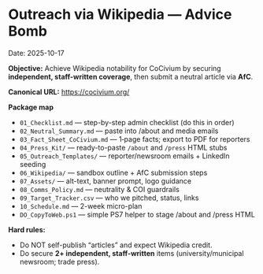 # Outreach via Wikipedia — Advice Bomb
Date: 2025-10-17

**Objective:** Achieve Wikipedia notability for CoCivium by securing **independent, staff-written coverage**, then submit a neutral article via **AfC**.

**Canonical URL:** https://cocivium.org/

**Package map**
- `01_Checklist.md` — step-by-step admin checklist (do this in order)
- `02_Neutral_Summary.md` — paste into /about and media emails
- `03_Fact_Sheet_CoCivium.md` — 1‑page facts; export to PDF for reporters
- `04_Press_Kit/` — ready-to-paste `/about` and `/press` HTML stubs
- `05_Outreach_Templates/` — reporter/newsroom emails + LinkedIn seeding
- `06_Wikipedia/` — sandbox outline + AfC submission steps
- `07_Assets/` — alt-text, banner prompt, logo guidance
- `08_Comms_Policy.md` — neutrality & COI guardrails
- `09_Target_Tracker.csv` — who we pitched, status, links
- `10_Schedule.md` — 2-week micro-plan
- `DO_CopyToWeb.ps1` — simple PS7 helper to stage /about and /press HTML

**Hard rules:**
- Do NOT self-publish “articles” and expect Wikipedia credit.
- Do secure **2+ independent, staff-written** items (university/municipal newsroom; trade press).
